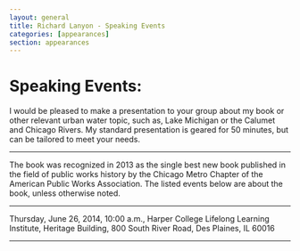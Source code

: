 ```yaml
---
layout: general
title: Richard Lanyon - Speaking Events
categories: [appearances]
section: appearances
---
```


# Speaking Events:
I would be pleased to make a presentation to your group about my book or other relevant urban water topic, such as, Lake Michigan or the Calumet and Chicago Rivers. My standard presentation is geared for 50 minutes, but can be tailored to meet your needs. 

----

The book was recognized in 2013 as the single best new book published in the field of public works history by the Chicago Metro Chapter of the American Public Works Association. The listed events below are about the book, unless otherwise noted.

----

Thursday, June 26, 2014, 10:00 a.m., Harper College Lifelong Learning Institute, Heritage Building, 800 South River Road, Des Plaines, IL 60016 


----

